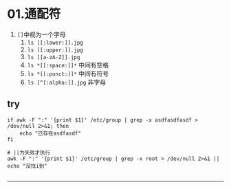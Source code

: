 # 01.通配符

1. `[]`中视为一个字母
	1. `ls [[:lower:]].jpg`
	2. `ls [[:upper:]].jpg`
	3. `ls [[a-zA-Z]].jpg`
	4. `ls *[[:space:]]*` 中间有空格
	5. `ls *[[:punct:]]*` 中间有符号
	6. `ls [^[:alpha:]].jpg` 非字母

## try
```shell
if awk -F ":" '{print $1}' /etc/group | grep -x asdfasdfasdf > /dev/null 2>&1; then
    echo "已存在asdfasdf"
fi

# ||为失败才执行
awk -F ":" '{print $1}' /etc/group | grep -x root > /dev/null 2>&1 || echo "没找i到"


```

---